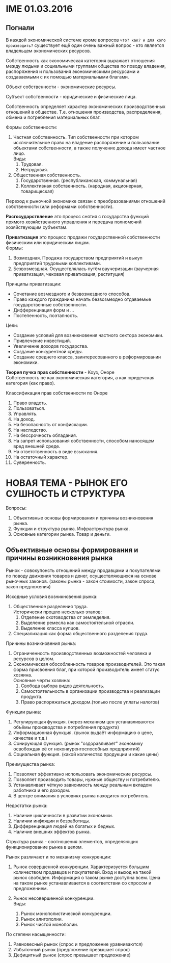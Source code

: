 # IME 01.03.2016

## Погнали

В каждой экономической системе кроме вопросов `что? как? и для кого производить?` существует ещё один очень важный вопрос - кто является владельцем экономических ресурсов. 

Собственность как экономическая категория выражает отношения между людьми и социальными группами общества по поводу владения, распоряжения и пользования экономическими ресурсами и создаваемыми с их помощью материальными благами.

Объект собственности - экономические ресурсы.

Субъект собственности - юридические и физические лица.

Собственность определяет характер экономических производственных отношений в обществе. Т.е. отношения производства, распределения, обмена и потребления материальных благ.

Формы собственности:

1. Частная собственность. Тип собственности при котором исключительное право на владение распоряжение и пользование объектами собственности, а также получение дохода имеет частное лицо.      
Виды:
    1. Трудовая.
    2. Нетрудовая.
2. Общественная собственность.
    1. Государственная. (республиканская, коммунальная)
    2. Коллективная собственность. (народная, акционерная, товарищеская)

Переход к рыночной экономике связан с преобразованиями отношений собственности (или реформами собственности).

**Расгосударствление** это процесс снятия с государства функций прямого хозяйственного управления и передача полномочий хозяйствующим субъектам. 

**Приватизация** это процесс продажи государственной собственности физическим или юридическим лицам.    
Формы:

1. Возмездная. Продажа государством предприятий и выкуп предприятий трудовыми коллективами.
2. Безвозмездная. Осуществлялась путём ваучеризации (ваучерная приватизация, чековая приватизация, реституция)

Принципы приватизации:

* Сочетание возмездного и безвозмездного способов.
* Право каждого гражданина начать безвозмездно отдаваемые государственные собственности.
* Дифференциация форм и ...
* Постепенность, поэтапность.

Цели:

* Создание условий для возникновения частного сектора экономики.
* Привлечение инвестиций.
* Увеличение доходов государства.
* Создание конкурентной среды.
* Создание среднего класса, заинтересованного в реформировании экономики.

**Теория пучка прав собственности** - Коуз, Оноре     
Собственность не как экономическая категория, а как юридечская категория (как право).

Классификация прав собственности по Оноре

1. Право владеть.
2. Пользоваться.
3. Управлять.
4. На доход.
5. На безопасность от конфискации.
6. На наследство.
7. На бессрочность обладания.
8. На запрет использования собственности, способом наносящем вред внешней среде.
9. На ответственность в виде взыскания.
10. На остаточный характер.
11. Суверенность.

# НОВАЯ ТЕМА - РЫНОК ЕГО СУШНОСТЬ И СТРУКТУРА

Вопросы:

1. Объективные основы формирования и причины возникновения рынка.
2. Функции и структура рынка. Инфраструктура рынка.
3. Основные категории рынка. Товар и деньги.

## Объективные основы формирования и причины возникновения рынка

Рынок - совокупонсть отношений между продавцами и покупателями по поводу движения товаров и денег, осуществляющихся на основе рыночных законов. (законы рынка - закон стоимости, закон спроса, закон предложения)

Исходные условия возникновения рынка:

1. Общественное разделения труда.    
Исторически прошло несколько этапов:
    1. Отделение скотоводства от земледелия.
    2. Выделение ремесла как самостоятельной отрасли.
    3. Выделение класса купцов.
2. Специализация как форма общественного разделения труда.

Причины возникновения рынка:

1. Ограниченность производственных возможностей человека и ресурсов в целом.
2. Экономическая обособленность товаров производителей. Это такая форма присвоения благ, при которой производитель имеет статус хозяина.      
Основные черты хозяина:
    1. Свобода выбора видов деятельность.
    2. Самостоятельность в организации производства и реализации продукта.
    3. Право распоряжаться доходом.(только после уплаты налогов)

Функции рынка:

1. Регулирующая функция. (через механизм цен устанавливаются объёмы производства и потребления продукта)
2. Информационная функция. (рынок выдаёт информацию о цене, качестве и т.д.)
3. Сонирующая функция. (рынок "оздоравливает" экономику освобождая её от неконкурентоспособных предприятий)
4. Социальная функция. (какой количество продукции и какие цены)

Преимущества рынка:

1. Позволяет эффективно использовать экономические ресурсы.
2. Позволяет производить товары, нужные обществу и потребителю.
3. Устанавливает чёткую зависимость между реальным вкладом работника и его доходом.
4. В центре внимания в условиях рынка находится потребитель.

Недостатки рынка:

1. Наличие цикличности в развитии экономики.
2. Наличии инфляции и безработицы.
3. Дифференциация людей на богатых и бедных.
4. Наличие внешних эффектов рынка.

Структура рынка - соотношения элементов, определяющих функционирование рынка в целом.

Рынок различают и по механизму конкуренции:

1. Рынок совершенной конкуренции. Характеризуется большим количеством продавцов и покупателей. Вход и выход на такой рынок свободен. Информация о таком рынке доступна всем. Цена на таком рынке устанавливается в соответствии со спросом и предложением.

2. Рынок несовершенной конкуренции.     
Виды: 
    1. Рынок монополистической конкуренции.
    2. Рынок алигополии.
    3. Рынок чистой монополии.

По степени насыщенности:

1. Равновесный рынок (спрос и предложение уравниваются)
2. Избыточный рынок (предложение превышает спрос)
3. Дефицитный рынок (спрос превышает предложение)